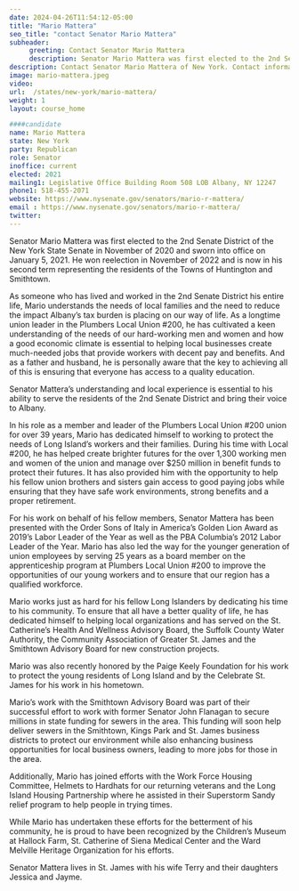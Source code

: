 ```yaml
---
date: 2024-04-26T11:54:12-05:00
title: "Mario Mattera"
seo_title: "contact Senator Mario Mattera"
subheader:
     greeting: Contact Senator Mario Mattera
     description: Senator Mario Mattera was first elected to the 2nd Senate District of the New York State Senate in November of 2020 and sworn into office on January 5, 2021. He won reelection in November of 2022 and is now in his second term representing the residents of the Towns of Huntington and Smithtown.
description: Contact Senator Mario Mattera of New York. Contact information for Mario Mattera includes email address, phone number, and mailing address.
image: mario-mattera.jpeg
video:
url:  /states/new-york/mario-mattera/
weight: 1
layout: course_home

####candidate
name: Mario Mattera
state: New York
party: Republican
role: Senator
inoffice: current
elected: 2021
mailing1: Legislative Office Building Room 508 LOB Albany, NY 12247
phone1: 518-455-2071
website: https://www.nysenate.gov/senators/mario-r-mattera/
email : https://www.nysenate.gov/senators/mario-r-mattera/
twitter:
---
```


Senator Mario Mattera was first elected to the 2nd Senate District of the New York State Senate in November of 2020 and sworn into office on January 5, 2021. He won reelection in November of 2022 and is now in his second term representing the residents of the Towns of Huntington and Smithtown.

As someone who has lived and worked in the 2nd Senate District his entire life, Mario understands the needs of local families and the need to reduce the impact Albany’s tax burden is placing on our way of life. As a longtime union leader in the Plumbers Local Union #200, he has cultivated a keen understanding of the needs of our hard-working men and women and how a good economic climate is essential to helping local businesses create much-needed jobs that provide workers with decent pay and benefits. And as a father and husband, he is personally aware that the key to achieving all of this is ensuring that everyone has access to a quality education.

Senator Mattera’s understanding and local experience is essential to his ability to serve the residents of the 2nd Senate District and bring their voice to Albany.

In his role as a member and leader of the Plumbers Local Union #200 union for over 39 years, Mario has dedicated himself to working to protect the needs of Long Island’s workers and their families. During his time with Local #200, he has helped create brighter futures for the over 1,300 working men and women of the union and manage over $250 million in benefit funds to protect their futures. It has also provided him with the opportunity to help his fellow union brothers and sisters gain access to good paying jobs while ensuring that they have safe work environments, strong benefits and a proper retirement.

For his work on behalf of his fellow members, Senator Mattera has been presented with the Order Sons of Italy in America’s Golden Lion Award as 2019’s Labor Leader of the Year as well as the PBA Columbia’s 2012 Labor Leader of the Year. Mario has also led the way for the younger generation of union employees by serving 25 years as a board member on the apprenticeship program at Plumbers Local Union #200 to improve the opportunities of our young workers and to ensure that our region has a qualified workforce.

Mario works just as hard for his fellow Long Islanders by dedicating his time to his community. To ensure that all have a better quality of life, he has dedicated himself to helping local organizations and has served on the St. Catherine’s Health And Wellness Advisory Board, the Suffolk County Water Authority, the Community Association of Greater St. James and the Smithtown Advisory Board for new construction projects.

Mario was also recently honored by the Paige Keely Foundation for his work to protect the young residents of Long Island and by the Celebrate St. James for his work in his hometown.

Mario’s work with the Smithtown Advisory Board was part of their successful effort to work with former Senator John Flanagan to secure millions in state funding for sewers in the area. This funding will soon help deliver sewers in the Smithtown, Kings Park and St. James business districts to protect our environment while also enhancing business opportunities for local business owners, leading to more jobs for those in the area.

Additionally, Mario has joined efforts with the Work Force Housing Committee, Helmets to Hardhats for our returning veterans and the Long Island Housing Partnership where he assisted in their Superstorm Sandy relief program to help people in trying times.

While Mario has undertaken these efforts for the betterment of his community, he is proud to have been recognized by the Children’s Museum at Hallock Farm, St. Catherine of Siena Medical Center and the Ward Melville Heritage Organization for his efforts.

Senator Mattera lives in St. James with his wife Terry and their daughters Jessica and Jayme.
